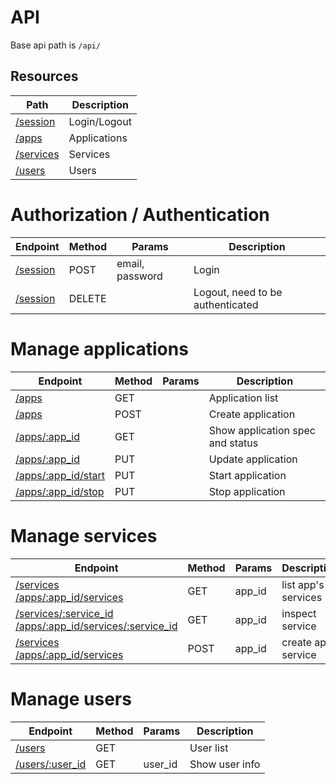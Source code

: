 # API
Base api path is `/api/`

## Resources

Path | Description
----- | ------
[/session](https://github.com/dokkur/swanager/blob/master/docs/session.md) | Login/Logout
[/apps](https://github.com/dokkur/swanager/blob/master/docs/app.md) | Applications
[/services](https://github.com/dokkur/swanager/blob/master/docs/services.md) | Services
[/users](https://github.com/dokkur/swanager/blob/master/docs/users.md) | Users


# Authorization / Authentication

Endpoint | Method | Params | Description
------ | ------ | ---- | ------
[/session]() | POST | email, password | Login
[/session]() | DELETE | | Logout, need to be authenticated

# Manage applications

Endpoint | Method | Params | Description
------ | ------ | ---- | ------
[/apps]() | GET |  | Application list
[/apps]() | POST | | Create application
[/apps/:app_id]() | GET | | Show application spec and status
[/apps/:app_id]() | PUT | | Update application
[/apps/:app_id/start]() | PUT | | Start application
[/apps/:app_id/stop]() | PUT | | Stop application

# Manage services

Endpoint | Method | Params | Description
------ | ------ | ---- | ------
[/services]() <br /> [/apps/:app_id/services]() | GET | app_id | list app's services
[/services/:service_id]() <br /> [/apps/:app_id/services/:service_id]()  | GET | app_id | inspect service
[/services]() <br /> [/apps/:app_id/services]() | POST | app_id | create app service

# Manage users


Endpoint | Method | Params | Description
------ | ------ | ---- | ------
[/users]() | GET |  | User list
[/users/:user_id]() | GET | user_id  | Show user info 
